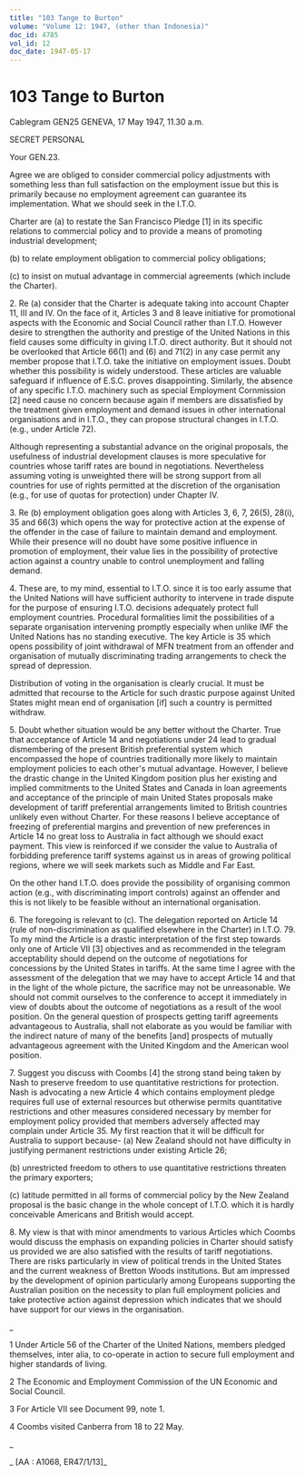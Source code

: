 ```yaml
---
title: "103 Tange to Burton"
volume: "Volume 12: 1947, (other than Indonesia)"
doc_id: 4785
vol_id: 12
doc_date: 1947-05-17
---
```


# 103 Tange to Burton

Cablegram GEN25 GENEVA, 17 May 1947, 11.30 a.m.

SECRET PERSONAL

Your GEN.23.

Agree we are obliged to consider commercial policy adjustments with something less than full satisfaction on the employment issue but this is primarily because no employment agreement can guarantee its implementation. What we should seek in the I.T.O.

Charter are (a) to restate the San Francisco Pledge [1] in its specific relations to commercial policy and to provide a means of promoting industrial development;

(b) to relate employment obligation to commercial policy obligations;

(c) to insist on mutual advantage in commercial agreements (which include the Charter).

2\. Re (a) consider that the Charter is adequate taking into account Chapter 11, III and IV. On the face of it, Articles 3 and 8 leave initiative for promotional aspects with the Economic and Social Council rather than I.T.O. However desire to strengthen the authority and prestige of the United Nations in this field causes some difficulty in giving I.T.O. direct authority. But it should not be overlooked that Article 66(1) and (6) and 71(2) in any case permit any member propose that I.T.O. take the initiative on employment issues. Doubt whether this possibility is widely understood. These articles are valuable safeguard if influence of E.S.C. proves disappointing. Similarly, the absence of any specific I.T.O. machinery such as special Employment Cornmission [2] need cause no concern because again if members are dissatisfied by the treatment given employment and demand issues in other international organisations and in I.T.O., they can propose structural changes in I.T.O. (e.g., under Article 72).

Although representing a substantial advance on the original proposals, the usefulness of industrial development clauses is more speculative for countries whose tariff rates are bound in negotiations. Nevertheless assuming voting is unweighted there will be strong support from all countries for use of rights permitted at the discretion of the organisation (e.g., for use of quotas for protection) under Chapter IV.

3\. Re (b) employment obligation goes along with Articles 3, 6, 7, 26(5), 28(i), 35 and 66(3) which opens the way for protective action at the expense of the offender in the case of failure to maintain demand and employment. While their presence will no doubt have some positive influence in promotion of employment, their value lies in the possibility of protective action against a country unable to control unemployment and falling demand.

4\. These are, to my mind, essential to I.T.O. since it is too early assume that the United Nations will have sufficient authority to intervene in trade dispute for the purpose of ensuring I.T.O. decisions adequately protect full employment countries. Procedural formalities limit the possibilities of a separate organisation intervening promptly especially when unlike IMF the United Nations has no standing executive. The key Article is 35 which opens possibility of joint withdrawal of MFN treatment from an offender and organisation of mutually discriminating trading arrangements to check the spread of depression.

Distribution of voting in the organisation is clearly crucial. It must be admitted that recourse to the Article for such drastic purpose against United States might mean end of organisation [if] such a country is permitted withdraw.

5\. Doubt whether situation would be any better without the Charter. True that acceptance of Article 14 and negotiations under 24 lead to gradual dismembering of the present British preferential system which encompassed the hope of countries traditionally more likely to maintain employment policies to each other's mutual advantage. However, I believe the drastic change in the United Kingdom position plus her existing and implied commitments to the United States and Canada in loan agreements and acceptance of the principle of main United States proposals make development of tariff preferential arrangements limited to British countries unlikely even without Charter. For these reasons I believe acceptance of freezing of preferential margins and prevention of new preferences in Article 14 no great loss to Australia in fact although we should exact payment. This view is reinforced if we consider the value to Australia of forbidding preference tariff systems against us in areas of growing political regions, where we will seek markets such as Middle and Far East.

On the other hand I.T.O. does provide the possibility of organising common action (e.g., with discriminating import controls) against an offender and this is not likely to be feasible without an international organisation.

6\. The foregoing is relevant to (c). The delegation reported on Article 14 (rule of non-discrimination as qualified elsewhere in the Charter) in I.T.O. 79. To my mind the Article is a drastic interpretation of the first step towards only one of Article VII [3] objectives and as recommended in the telegram acceptability should depend on the outcome of negotiations for concessions by the United States in tariffs. At the same time I agree with the assessment of the delegation that we may have to accept Article 14 and that in the light of the whole picture, the sacrifice may not be unreasonable. We should not commit ourselves to the conference to accept it immediately in view of doubts about the outcome of negotiations as a result of the wool position. On the general question of prospects getting tariff agreements advantageous to Australia, shall not elaborate as you would be familiar with the indirect nature of many of the benefits [and] prospects of mutually advantageous agreement with the United Kingdom and the American wool position.

7\. Suggest you discuss with Coombs [4] the strong stand being taken by Nash to preserve freedom to use quantitative restrictions for protection. Nash is advocating a new Article 4 which contains employment pledge requires full use of external resources but otherwise permits quantitative restrictions and other measures considered necessary by member for employment policy provided that members adversely affected may complain under Article 35. My first reaction that it will be difficult for Australia to support because- (a) New Zealand should not have difficulty in justifying permanent restrictions under existing Article 26;

(b) unrestricted freedom to others to use quantitative restrictions threaten the primary exporters;

(c) latitude permitted in all forms of commercial policy by the New Zealand proposal is the basic change in the whole concept of I.T.O. which it is hardly conceivable Americans and British would accept.

8\. My view is that with minor amendments to various Articles which Coombs would discuss the emphasis on expanding policies in Charter should satisfy us provided we are also satisfied with the results of tariff negotiations. There are risks particularly in view of political trends in the United States and the current weakness of Bretton Woods institutions. But am impressed by the development of opinion particularly among Europeans supporting the Australian position on the necessity to plan full employment policies and take protective action against depression which indicates that we should have support for our views in the organisation.

_

1 Under Article 56 of the Charter of the United Nations, members pledged themselves, inter alia, to co-operate in action to secure full employment and higher standards of living.

2 The Economic and Employment Commission of the UN Economic and Social Council.

3 For Article VII see Document 99, note 1.

4 Coombs visited Canberra from 18 to 22 May.

_

_ [AA : A1068, ER47/1/13]_
